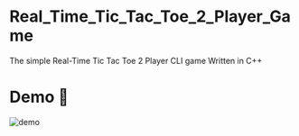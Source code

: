 # Real_Time_Tic_Tac_Toe_2_Player_Game
The simple Real-Time Tic Tac Toe 2 Player CLI game Written in C++
# Demo :tada:
![demo](https://github.com/YasinRezvani/Real_Time_Tic_Tac_Toe_2_Player_Game/assets/77124662/b9882ead-15d2-4784-b030-f260b8816d2b)
